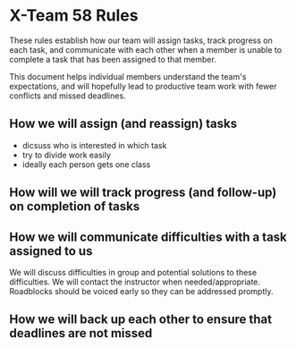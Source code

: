# X-Team 58 Rules

These rules establish how our team will assign tasks,
track progress on each task, and communicate with each other 
when a member is unable to complete a task that has been assigned to that member.

This document helps individual members understand the team's expectations,
and will hopefully lead to productive team work with fewer conflicts
and missed deadlines.

## How we will assign (and reassign) tasks
* dicsuss who is interested in which task
* try to divide work easily
* ideally each person gets one class

## How will we will track progress (and follow-up) on completion of tasks



## How we will communicate difficulties with a task assigned to us

We will discuss difficulties in group and potential solutions to these difficulties. We will contact the instructor when needed/appropriate. Roadblocks should be voiced early so they can be addressed promptly.

## How we will back up each other to ensure that deadlines are not missed





